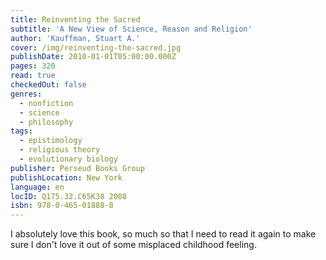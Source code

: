 ```yaml
---
title: Reinventing the Sacred
subtitle: 'A New View of Science, Reason and Religion'
author: 'Kauffman, Stuart A.'
cover: /img/reinventing-the-sacred.jpg
publishDate: 2010-01-01T05:00:00.000Z
pages: 320
read: true
checkedOut: false
genres:
  - nonfiction
  - science
  - philosophy
tags:
  - epistimology
  - religious theory
  - evolutionary biology
publisher: Perseud Books Group
publishLocation: New York
language: en
locID: Q175.32.C65K38 2008
isbn: 978-0-465-01888-8
---
```

I absolutely love this book, so much so that I need to read it again to make sure I don't love it out of some misplaced childhood feeling.